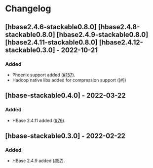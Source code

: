 # Changelog

## [hbase2.4.6-stackable0.8.0] [hbase2.4.8-stackable0.8.0] [hbase2.4.9-stackable0.8.0] [hbase2.4.11-stackable0.8.0] [hbase2.4.12-stackable0.3.0] - 2022-10-21

### Added

- Phoenix support added ([#157]).
- Hadoop native libs added for compression support ([#])

[#157]: https://github.com/stackabletech/docker-images/pull/157
[#157]: https://github.com/stackabletech/docker-images/pull/157

## [hbase-stackable0.4.0] - 2022-03-22

### Added

- HBase 2.4.11 added ([#76]).

[#76]: https://github.com/stackabletech/docker-images/pull/76

## [hbase-stackable0.3.0] - 2022-02-22

### Added

- HBase 2.4.9 added ([#57]).

[#57]: https://github.com/stackabletech/docker-images/pull/57
